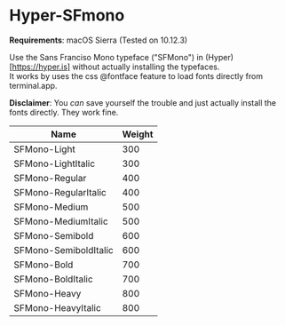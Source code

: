 Hyper-SFmono
===

__Requirements__: macOS Sierra (Tested on 10.12.3)  
  
Use the Sans Franciso Mono typeface ("SFMono") in (Hyper)[https://hyper.is] without actually installing the typefaces.  
It works by uses the css @fontface feature to load fonts directly from terminal.app.  
  
__Disclaimer__: You *can* save yourself the trouble and just actually install the fonts directly. They work fine.  
  
  
| Name			| Weight	|
|-----------------------|---------------|
| SFMono-Light		| 300		|
| SFMono-LightItalic	| 300		|
| SFMono-Regular	| 400		|
| SFMono-RegularItalic	| 400		|
| SFMono-Medium		| 500		|
| SFMono-MediumItalic	| 500		|
| SFMono-Semibold	| 600		|
| SFMono-SemiboldItalic	| 600		|
| SFMono-Bold		| 700		|
| SFMono-BoldItalic	| 700		|
| SFMono-Heavy		| 800		|
| SFMono-HeavyItalic	| 800		|
